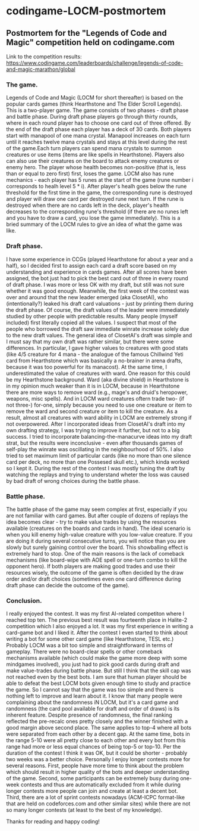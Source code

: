 # codingame-LOCM-postmortem
## **Postmortem for the "Legends of Code and Magic" competition held on codingame.com**

Link to the competition results: https://www.codingame.com/leaderboards/challenge/legends-of-code-and-magic-marathon/global


### **The game.**

Legends of Code and Magic (LOCM for short thereafter) is based on the popular cards games (think Hearthstone and The Elder Scroll Legends). This is a two-player game. The game consists of two phases - draft phase and battle phase. During draft phase players go through thirty rounds, where in each round player has to choose one card out of three offered. By the end of the draft phase each player has a deck of 30 cards. Both players start with manapool of one mana crystal. Manapool  increases on each turn until it reaches twelve mana crystals and stays at this level during the rest of the game.Each turn players can spend mana crystals to summon creatures or use items (items are like spells in Hearthstone). Players also can also use their creatures on the board to attack enemy creatures or enemy hero. The player whose health becomes non-positive (that is, less than or equal to zero first) first, loses the game. LOCM also has rune mechanics - each player has 5 runes at the start of the game (rune number i corresponds to healh level 5 * i). After player's healh goes below the rune threshold for the first time in the game, the corresponding rune is destroyed and player will draw one card per destroyed rune next turn. If the rune is destroyed when there are no cards left in the deck, player's health decreases to the corresponding rune's threshold (if there are no runes left and you have to draw a card, you lose the game immediately). This is a bried summary of the LOCM rules to give an idea of what the game was like.


### **Draft phase.**

I have some experience in CCGs (played Hearthstone for about a year and a half), so I decided first to assign each card a draft score based on my understanding and experience in cards games. After all scores have been assigned, the bot just had to pick the best card out of three in every round of draft phase. I was more or less OK with my draft, but still was not sure whether it was good enough. Meanwhile, the first week of the contest was over and around that the new leader emerged (aka ClosetAI), who (intentionally?) leaked his draft card valuations - just by printing them during the draft phase. Of course, the draft values of the leader were immediately studied by other people with predictable results. Many people (myself included) first literally copied all the values. I suspect that most of the people who borrowed the draft saw immediate winrate increase solely due to the new draft values. The general idea of ClosetAI's draft was simple and I must say that my own draft was rather similar, but there were some differences. In particular, I gave higher values to creatures with good stats (like 4/5 creature for 4 mana - the analogue of the famous Chillwind Yeti card from Hearthstone which was basically a no-brainer in arena drafts, because it was too powerful for its manacost). At the same time, I underestimated the value of creatures with ward. One reason for this could be my Hearthstone background. Ward (aka divine shield) in Hearthstone is in my opinion much weaker than it is in LOCM, because in Hearthstone there are more ways to remove ward (e.g., mage's and druid's heropower, weapons, misc spells). And in LOCM ward creatures oftern trade two- (if not three-) for-one, simply because you need to use one creature or item to remove the ward and second creature or item to kill the creature. As a result, almost all creatures with ward ability in LOCM are extremely strong if not overpowered. After I incorporated ideas from ClosetAI's draft into my own drafting strategy, I was trying to improve it further, but not to a big success. I tried to incorporate balancing-the-manacurve ideas into my draft strat, but the results were inconclusive - even after thousands games of self-play the winrate was oscillating in the neighbourhood of 50%. I also tried to set maximum limit of particular cards (like no more than one silence card per deck, no more than one Possesed skull etc.), which kinda worked so I kept it. During the rest of the contest I was mostly tuning the draft by watching the replays and trying to understand wheter the loss was caused by bad draft of wrong choices during the battle phase.


### **Battle phase.**

The battle phase of the game may seem complex at first, especially if you are not familiar with card games. But after couple of dozens of replays the idea becomes clear - try to make value trades by using the resources available (creatures on the boards and cards in hand). The ideal scenario is when you kill enemy high-value creature with you low-value creature. If you are doing it during several consecutive turns, you will notice than you are slowly but surely gaining control over the board. This showballing effect is extremely hard to stop. One of the main reasons is the lack of comeback mechanisms (like board-wipe with AOE spell or one-turn combo to kill the opponent hero). If both players are making good trades and use their resources wisely, the outcome of the game is often decided by the draw order and/or draft choices (sometimes even one card difference during draft phase can decide the outcome of the game).



### **Conclusion.**

I really enjoyed the contest. It was my first AI-related competiton where I reached top ten. The previous best result was fourteenth place in Halite-2 competition which I also enjoyed a lot. It was my first experience in writing a card-game bot and I liked it. After the contest I even started to think about writing a bot for some other card game (like Hearthstone, TESL etc.) Probably LOCM was a bit too simple and straightforward in terms of gameplay. There were no board-clear spells or other comeback mechanisms available (which could make the game more deep with some mindgames involved), you just had to pick good cards during draft and make value-trades during battle phase. But still I think that the skill cap was not reached even by the best bots. I am sure that human player should be able to defeat the best LOCM bots given enough time to study and practice the game. So I cannot say that the game was too simple and there is nothing left to improve and learn about it. I know that many people were complaining about the randomness iN LOCM, but it's a card game and randomness (the card pool available for draft and order of draws) is its inherent feature. Despite presence of randomness, the final ranking reflected the pre-recalc ones pretty closely and the winner finished with a good margin above second place. The same applies to top-4 where all bots were separated from each other by a decent gap. At the same time, bots in the range 5-10 were all pretty close to each other and every bot from this range had more or less equal chances of being top-5 or top-10. Per the duration of the contest I think it was OK, but it could be shorter - probably two weeks was a better choice. Personally I enjoy longer contests more for several reasons. First, people have more time to think about the problem which should result in higher quality of the bots and deeper understanding of the game. Second, some participants can be extremely busy during one-week contests and thus are automatically excluded from it while during longer contests more people can join and create at least a  decent bot. Third, there are a lot of sprint contests nowadays (ACM-ICPC format-like that are held on codeforces.com and other similar sites) while there are not so many longer contests (at least to the best of my knowledge).

Thanks for reading and happy coding!
